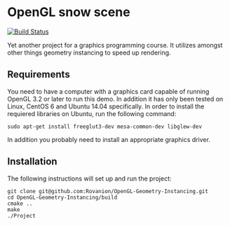 OpenGL snow scene
=================

[![Build Status](https://travis-ci.org/Rovanion/OpenGL-snow-scene.svg?branch=master)](https://travis-ci.org/Rovanion/OpenGL-snow-scene)

Yet another project for a graphics programming course. It utilizes
amongst other things geometry instancing to speed up rendering.


Requirements
------------

You need to have a computer with a graphics card capable of running
OpenGL 3.2 or later to run this demo. In addition it has only been
tested on Linux, CentOS 6 and Ubuntu 14.04 specifically. In order to
install the requiered libraries on Ubuntu, run the following command:

```
sudo apt-get install freeglut3-dev mesa-common-dev libglew-dev
```
In addition you probably need to install an appropriate graphics
driver.


Installation
------------

The following instructions will set up and run the project:

```
git clone git@github.com:Rovanion/OpenGL-Geometry-Instancing.git
cd OpenGL-Geometry-Instancing/build
cmake ..
make
./Project
```

